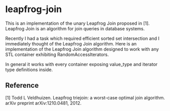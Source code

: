 # leapfrog-join

This is an implementation of the unary Leapfrog Join proposed in [1].
Leapfrog Join is an algorithm for join queries in database systems.

Recently I had a task which required efficient sorted set intersection and I immediately thought of the Leapfrog Join algorithm.
Here is an implementation of the Leapfrog Join algorithm designed to work with any STL container exhibiting RandomAccessIterators.

In general it works with every container exposing value_type and iterator type definitions inside.

## Reference
[1] Todd L Veldhuizen. Leapfrog triejoin: a worst-case optimal join algorithm. arXiv preprint arXiv:1210.0481, 2012.
